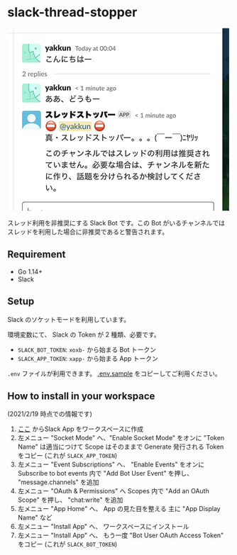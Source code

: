 slack-thread-stopper
===

![利用イメージ](./docs/image.png "利用イメージ")

スレッド利用を非推奨にする Slack Bot です。この Bot がいるチャンネルではスレッドを利用した場合に非推奨であると警告されます。

## Requirement

- Go 1.14+
- Slack

## Setup

Slack のソケットモードを利用しています。

環境変数にて、 Slack の Token が 2 種類、必要です。

- `SLACK_BOT_TOKEN`: `xoxb-` から始まる Bot トークン
- `SLACK_APP_TOKEN`: `xapp-` から始まる App トークン

`.env` ファイルが利用できます。 [.env.sample](/.env.sample) をコピーしてご利用ください。

## How to install in your workspace

(2021/2/19 時点での情報です)

1. [ここ](https://api.slack.com/apps?new_app=1) からSlack App をワークスペースに作成
2. 左メニュー "Socket Mode" へ、"Enable Socket Mode" をオンに
   "Token Name" は適当につけて Scope はそのままで Generate
   発行される Token をコピー (これが `SLACK_APP_TOKEN`)
3. 左メニュー "Event Subscriptions" へ、 "Enable Events" をオンに
   Subscribe to bot events 内で "Add Bot User Event" を押し、 "message.channels" を追加
4. 左メニュー "OAuth & Permissions" へ
   Scopes 内で "Add an OAuth Scope" を押し、 "chat:write" を追加
5. 左メニュー "App Home" へ、 App の見た目を整える
   主に "App Display Name" など
6. 左メニュー "Install App" へ、 ワークスペースにインストール
7. 左メニュー "Install App" へ、 もう一度
   "Bot User OAuth Access Token" をコピー (これが `SLACK_BOT_TOKEN`)
